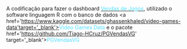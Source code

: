 A codificação para fazer o dashboard <a href='https://tiagocruz.shinyapps.io/Trabalho_Final-ME918/' target='_blank'><font color='#52deff'>Vendas de Jogos</font></a>, utilizado o software linguagem R com o banco de dados <a href='https://www.kaggle.com/datasets/ghassenkhaled/video-games-data'target='_blank'><font color='#52deff'>Video Games Data</font></a> e o pacote <a>href='https://github.com/Tiago-HCruz/PGVendasVG' target='_blank'><font color='#52deff'>PGVendasVG</font></a>

